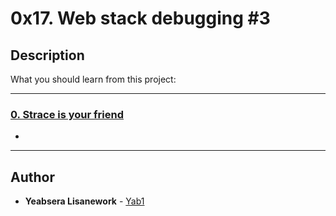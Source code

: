 # 0x17. Web stack debugging #3

## Description
What you should learn from this project:

---

### [0. Strace is your friend](./0-strace_is_your_friend.pp)
* 

---

## Author
* **Yeabsera Lisanework** - [Yab1](https://github.com/Yab1)
